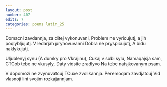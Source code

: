 ```yaml
---
layout: post
number: 407
edits: 7
categories: poems latin_25
---
```


Domacni zavdannja, za ditej vykonuvani,
Problem ne vyricujutj, a jih poqlybljujutj.
V ledarjah pryhovuvanni
Dobra ne pryspicujutj,
A bidu naklykujutj.

Uljublenyj synu
(A dumky pro Vkrajinu),
Cukaj v sobi sylu,
Namaqajsja sam, 
CTCob tebe ne vkusyly,
Daty vidsitc zradlyvo
Na tebe natsjkovanym psam.

V dopomozi ne zvynuvatcuj 
TCuxe zvolikannja.
Peremoqam zavdjatcuj
Vid vlasnoji lini svojim rozkajannjam.
